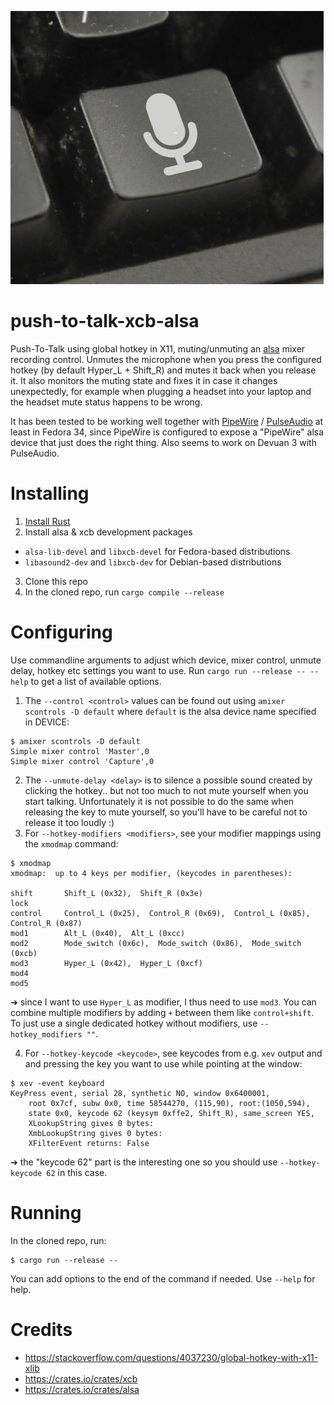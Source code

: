 ![logo](push-to-talk-xcb-alsa.jpeg)

# push-to-talk-xcb-alsa
Push-To-Talk using global hotkey in X11, muting/unmuting an [alsa](https://alsa-project.org/) mixer recording control. Unmutes the microphone when you press the configured hotkey (by default Hyper_L + Shift_R) and mutes it back when you release it. It also monitors the muting state and fixes it in case it changes unexpectedly, for example when plugging a headset into your laptop and the headset mute status happens to be wrong.

It has been tested to be working well together with [PipeWire](https://pipewire.org/) / [PulseAudio](https://www.freedesktop.org/wiki/Software/PulseAudio/) at least in Fedora 34, since PipeWire is configured to expose a "PipeWire" alsa device that just does the right thing. Also seems to work on Devuan 3 with PulseAudio.

# Installing
1. [Install Rust](https://www.rust-lang.org/)
2. Install alsa & xcb development packages
  * `alsa-lib-devel` and `libxcb-devel` for Fedora-based distributions
  * `libasound2-dev` and `libxcb-dev` for Debian-based distributions
3. Clone this repo
4. In the cloned repo, run `cargo compile --release`

# Configuring
Use commandline arguments to adjust which device, mixer control, unmute delay, hotkey etc settings you want to use.
Run `cargo run --release -- --help` to get a list of available options.

1. The `--control <control>` values can be found out using `amixer scontrols -D default` where `default` is the alsa device name specified in DEVICE:
```
$ amixer scontrols -D default 
Simple mixer control 'Master',0
Simple mixer control 'Capture',0
```
2. The `--unmute-delay <delay>` is to silence a possible sound created by clicking the hotkey.. but not too much to not mute yourself when you start talking. Unfortunately it is not possible to do the same when releasing the key to mute yourself, so you'll have to be careful not to release it too loudly :)
3. For `--hotkey-modifiers <modifiers>`, see your modifier mappings using the `xmodmap` command:
```
$ xmodmap
xmodmap:  up to 4 keys per modifier, (keycodes in parentheses):

shift       Shift_L (0x32),  Shift_R (0x3e)
lock      
control     Control_L (0x25),  Control_R (0x69),  Control_L (0x85),  Control_R (0x87)
mod1        Alt_L (0x40),  Alt_L (0xcc)
mod2        Mode_switch (0x6c),  Mode_switch (0x86),  Mode_switch (0xcb)
mod3        Hyper_L (0x42),  Hyper_L (0xcf)
mod4      
mod5      
```
➔ since I want to use `Hyper_L` as modifier, I thus need to use `mod3`. You can combine multiple modifiers by adding `+` between them like `control+shift`. To just use a single dedicated hotkey without modifiers, use `--hotkey_modifiers ""`.

4. For `--hotkey-keycode <keycode>`, see keycodes from e.g. `xev` output and and pressing the key you want to use while pointing at the window:
```
$ xev -event keyboard
KeyPress event, serial 28, synthetic NO, window 0x6400001,
    root 0x7cf, subw 0x0, time 58544270, (115,90), root:(1050,594),
    state 0x0, keycode 62 (keysym 0xffe2, Shift_R), same_screen YES,
    XLookupString gives 0 bytes: 
    XmbLookupString gives 0 bytes: 
    XFilterEvent returns: False
```
➔ the "keycode 62" part is the interesting one so you should use `--hotkey-keycode 62` in this case. 

# Running
In the cloned repo, run:
```
$ cargo run --release --
```

You can add options to the end of the command if needed. Use `--help` for help.

# Credits

* https://stackoverflow.com/questions/4037230/global-hotkey-with-x11-xlib
* https://crates.io/crates/xcb
* https://crates.io/crates/alsa
